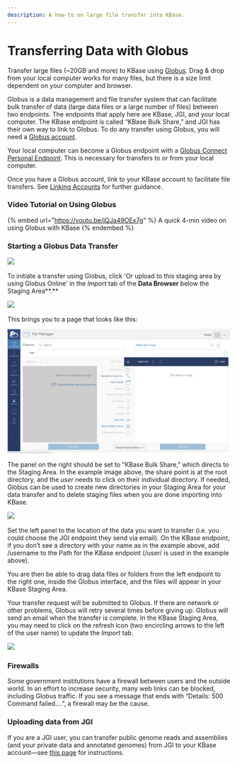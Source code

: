 ```yaml
---
description: A how-to on large file transfer into KBase.
---
```


# Transferring Data with Globus

Transfer large files (\~20GB and more) to KBase using [Globus](https://www.globus.org). Drag & drop from your local computer works for many files, but there is a size limit dependent on your computer and browser.&#x20;

Globus is a data management and file transfer system that can facilitate bulk transfer of data (large data files or a large number of files) between two endpoints. The endpoints that apply here are KBase, JGI, and your local computer. The KBase endpoint is called “KBase Bulk Share,” and JGI has their own way to link to Globus. To do any transfer using Globus, you will need a [Globus account](https://www.globusid.org/create).&#x20;

Your local computer can become a Globus endpoint with a [Globus Connect Personal Endpoint](https://docs.globus.org/how-to/). This is necessary for transfers to or from your local computer.

Once you have a Globus account, link to your KBase account to facilitate file transfers. See [Linking Accounts](../getting-started/sign-up/linking-accounts.md) for further guidance.&#x20;

### Video Tutorial on Using Globus&#x20;

{% embed url="https://youtu.be/jQJa49OEx7g" %}
A quick 4-min video on using Globus with KBase
{% endembed %}

### Starting a Globus Data Transfer

![](<../.gitbook/assets/globusdatatransfer (1).gif>)

To initiate a transfer using Globus, click 'Or upload to this staging area by using Globus Online' in the _Import_ tab of the **Data Browser** below the Staging Area**.**

![](../.gitbook/assets/globus\_upload.png)

This brings you to a page that looks like this:

![](../.gitbook/assets/globusfilemanager.png)

The panel on the right should be set to “KBase Bulk Share,” which directs to the Staging Area. In the example image above, the share point is at the root directory, and the _user_ needs to click on their individual directory. If needed, Globus can be used to create new directories in your Staging Area for your data transfer and to delete staging files when you are done importing into KBase.

![](../.gitbook/assets/kbasebulkshare\_globus.png)

Set the left panel to the location of the data you want to transfer (i.e. you could choose the JGI endpoint they send via email). On the KBase endpoint, if you don’t see a directory with your name as in the example above, add /username to the Path for the KBase endpoint (/user/ is used in the example above).

You are then be able to drag data files or folders from the left endpoint to the right one, inside the Globus interface, and the files will appear in your KBase Staging Area.

Your transfer request will be submitted to Globus. If there are network or other problems, Globus will retry several times before giving up. Globus will send an email when the transfer is complete. In the KBase Staging Area, you may need to click on the refresh icon (two encircling arrows to the left of the user name) to update the _Import_ tab.

![](../.gitbook/assets/refresh\_databrowser.png)

### **Firewalls**

Some government institutions have a firewall between users and the outside world. In an effort to increase security, many web links can be blocked, including Globus traffic. If you see a message that ends with “Details: 500 Command failed….”, a firewall may be the cause.

### **Uploading data from JGI**

If you are a JGI user, you can transfer public genome reads and assemblies (and your private data and annotated genomes) from JGI to your KBase account—see [this page](jgi-transfer.md) for instructions.
